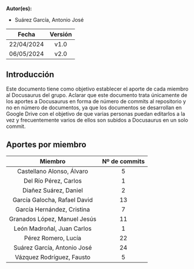 **Autor(es):**
- Suárez García, Antonio José

|**Fecha**|**Versión**|
| :-: | :-: |
|22/04/2024|v1.0|
|06/05/2024|v2.0|



## Introducción
Este documento tiene como objetivo establecer el aporte de cada miembro al Docusaurus del grupo. Aclarar que este documento trata únicamente de los aportes a Docusaurus en forma de número de commits al repositorio y no en número de documentos, ya que los documentos se desarrollan en Google Drive con el objetivo de que varias personas puedan editarlos a la vez y frecuentemente varios de ellos son subidos a Docusaurus en un solo commit.

## Aportes por miembro

|**Miembro**|**Nº de commits**|
| :-: | :-: |
|Castellano Alonso, Álvaro|5|
|Del Río Pérez, Carlos|1|
|Diañez Suárez, Daniel|2|
|García Galocha, Rafael David|13|
|García Hernández, Cristina|7|
|Granados López, Manuel Jesús|11|
|León Madroñal, Juan Carlos|1|
|Pérez Romero, Lucía|22|
|Suárez García, Antonio José|24|
|Vázquez Rodríguez, Fausto|5|